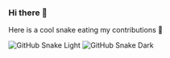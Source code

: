 ### Hi there 👋

Here is a cool snake eating my contributions 🐍

![GitHub Snake Light](https://raw.githubusercontent.com/bdaanoun/bdaanoun/output/github-contribution-grid-snake.svg#gh-light-mode-only)
![GitHub Snake Dark](https://raw.githubusercontent.com/bdaanoun/bdaanoun/output/github-contribution-grid-snake-dark.svg#gh-dark-mode-only)
